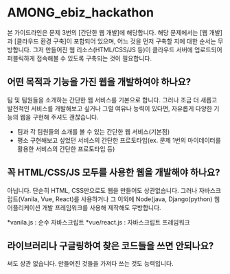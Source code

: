# AMONG_ebiz_hackathon

본 가이드라인은 문제 3번의 [간단한 웹 개발]에 해당합니다. 해당 문제에서는 [웹 개발]과 [클라우드 환경 구축]이 포함되어 있으며,
어느 것을 먼저 구축할 지에 대한 순서는 무방합니다. 그저 만들어진 웹 리소스(HTML/CSS/JS 등)이 클라우드 서버에 업로드되어
퍼블릭하게 접속해볼 수 있도록 구축되는 것이 필요합니다.


## 어떤 목적과 기능을 가진 웹을 개발하여야 하나요?
팀 및 팀원들을 소개하는 간단한 웹 서비스를 기본으로 합니다. 그러나 조금 더 새롭고 발전적인 서비스를 개발해보고 싶거나
그럴 여유나 능력이 있다면, 자유롭게 다양한 기능의 웹을 구현해 주셔도 괜찮습니다.

- 팀과 각 팀원들의 소개를 볼 수 있는 간단한 웹 서비스(기본점)
- 평소 구현해보고 싶었던 서비스의 간단한 프로토타입(ex. 문제 1번의 마이데이터를 활용한 서비스의 간단한 프로토타입 등)


## 꼭 HTML/CSS/JS 모두를 사용한 웹을 개발해야 하나요?
아닙니다. 단순히 HTML, CSS만으로도 웹을 만들어도 상관없습니다. 그러나 자바스크립트(Vanila, Vue, React)를 사용하거나 그 이외에
Node(java, Django(python) 웹 어플리케이션 개발 프레임워크를 사용해 제작해도 무방합니다. 

*vanila.js : 순수 자바스크립트
*vue/react.js : 자바스크립트 프레임워크

## 라이브러리나 구글링하여 찾은 코드들을 쓰면 안되나요?
써도 상관 없습니다. 만들어진 것들을 가져다 쓰는 것도 능력입니다.


## 
